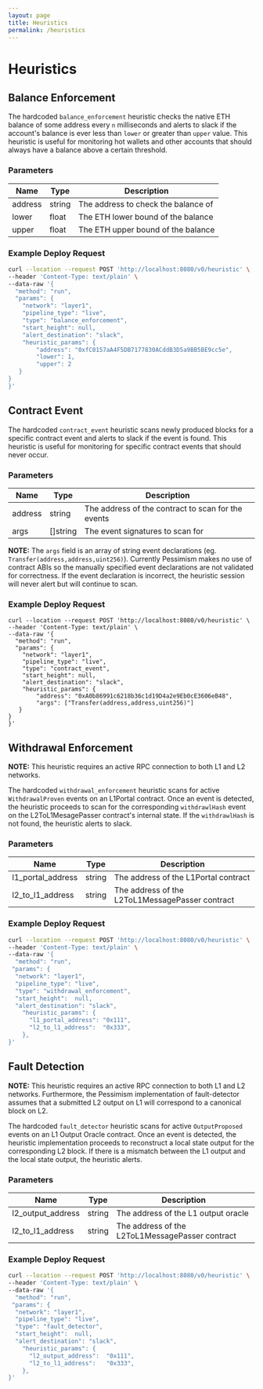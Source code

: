 ```yaml
---
layout: page
title: Heuristics
permalink: /heuristics
---
```


# Heuristics

## Balance Enforcement

The hardcoded `balance_enforcement` heuristic checks the native ETH balance of some address every `n` milliseconds and alerts to slack if the account's balance is ever less than `lower` or greater than `upper` value. This heuristic is useful for monitoring hot wallets and other accounts that should always have a balance above a certain threshold.

### Parameters

| Name | Type | Description |
| ---- | ---- | ----------- |
| address | string | The address to check the balance of |
| lower | float | The ETH lower bound of the balance |
| upper | float | The ETH upper bound of the balance |

### Example Deploy Request

```bash
curl --location --request POST 'http://localhost:8080/v0/heuristic' \
--header 'Content-Type: text/plain' \
--data-raw '{
  "method": "run",
  "params": {
    "network": "layer1",
    "pipeline_type": "live",
    "type": "balance_enforcement", 
    "start_height": null,
    "alert_destination": "slack",
    "heuristic_params": {
        "address": "0xfC0157aA4F5DB7177830ACddB3D5a9BB5BE9cc5e",
        "lower": 1,
        "upper": 2
   }
}
}'
```

## Contract Event

The hardcoded `contract_event` heuristic scans newly produced blocks for a specific contract event and alerts to slack if the event is found. This heuristic is useful for monitoring for specific contract events that should never occur.

### Parameters

| Name    | Type     | Description                                        |
|---------|----------|----------------------------------------------------|
| address | string   | The address of the contract to scan for the events |
| args    | []string | The event signatures to scan for                   |

**NOTE:** The `args` field is an array of string event declarations (eg. `Transfer(address,address,uint256)`). Currently Pessimism makes no use of contract ABIs so the manually specified event declarations are not validated for correctness. If the event declaration is incorrect, the heuristic session will never alert but will continue to scan.

### Example Deploy Request

```
curl --location --request POST 'http://localhost:8080/v0/heuristic' \
--header 'Content-Type: text/plain' \
--data-raw '{
  "method": "run",
  "params": {
    "network": "layer1",
    "pipeline_type": "live",
    "type": "contract_event", 
    "start_height": null,
    "alert_destination": "slack",
    "heuristic_params": {
        "address": "0xA0b86991c6218b36c1d19D4a2e9Eb0cE3606eB48",
        "args": ["Transfer(address,address,uint256)"]
   }
}
}'
```

## Withdrawal Enforcement

**NOTE:** This heuristic requires an active RPC connection to both L1 and L2 networks.

The hardcoded `withdrawal_enforcement` heuristic scans for active `WithdrawalProven` events on an L1Portal contract. Once an event is detected, the heuristic proceeds to scan for the corresponding `withdrawlHash` event on the L2ToL1MesagePasser contract's internal state. If the `withdrawlHash` is not found, the heuristic alerts to slack.

### Parameters

| Name              | Type   | Description                                     |
|-------------------|--------|-------------------------------------------------|
| l1_portal_address | string | The address of the L1Portal contract            |
| l2_to_l1_address  | string | The address of the L2ToL1MessagePasser contract |

### Example Deploy Request

```bash
curl --location --request POST 'http://localhost:8080/v0/heuristic' \
--header 'Content-Type: text/plain' \
--data-raw '{
  "method": "run",
 "params": {
  "network": "layer1",
  "pipeline_type": "live",
  "type": "withdrawal_enforcement",
  "start_height":  null,
  "alert_destination": "slack",
    "heuristic_params": {
      "l1_portal_address": "0x111",
      "l2_to_l1_address":  "0x333",
    },
}'
```

## Fault Detection

**NOTE:** This heuristic requires an active RPC connection to both L1 and L2 networks. Furthermore, the Pessimism implementation of fault-detector assumes that a submitted L2 output on L1 will correspond to a canonical block on L2.

The hardcoded `fault_detector` heuristic scans for active `OutputProposed` events on an L1 Output Oracle contract. Once an event is detected, the heuristic implementation proceeds to reconstruct a local state output for the corresponding L2 block. If there is a mismatch between the L1 output and the local state output, the heuristic alerts.

### Parameters

| Name              | Type   | Description                                     |
|-------------------|--------|-------------------------------------------------|
| l2_output_address | string | The address of the L1 output oracle             |
| l2_to_l1_address  | string | The address of the L2ToL1MessagePasser contract |

### Example Deploy Request

```bash
curl --location --request POST 'http://localhost:8080/v0/heuristic' \
--header 'Content-Type: text/plain' \
--data-raw '{
  "method": "run",
 "params": {
  "network": "layer1",
  "pipeline_type": "live",
  "type": "fault_detector",
  "start_height":  null,
  "alert_destination": "slack",
    "heuristic_params": {
      "l2_output_address":  "0x111",
      "l2_to_l1_address":   "0x333",
    },
}'
```
